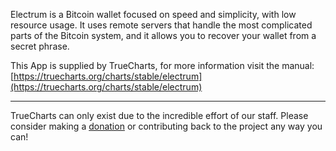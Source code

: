 Electrum is a Bitcoin wallet focused on speed and simplicity, with low resource usage. It uses remote servers that handle the most complicated parts of the Bitcoin system, and it allows you to recover your wallet from a secret phrase.

This App is supplied by TrueCharts, for more information visit the manual: [https://truecharts.org/charts/stable/electrum](https://truecharts.org/charts/stable/electrum)

---

TrueCharts can only exist due to the incredible effort of our staff.
Please consider making a [donation](https://truecharts.org/sponsor) or contributing back to the project any way you can!
